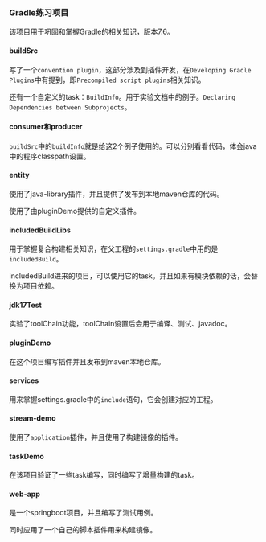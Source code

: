 ### Gradle练习项目

该项目用于巩固和掌握Gradle的相关知识，版本7.6。



#### buildSrc

写了一个`convention plugin`，这部分涉及到插件开发，在`Developing Gradle Plugins`中有提到，即`Precompiled script plugins`相关知识。



还有一个自定义的task：`BuildInfo`。用于实验文档中的例子。`Declaring Dependencies between Subprojects`。



#### consumer和producer

`buildSrc`中的`buildInfo`就是给这2个例子使用的。可以分别看看代码，体会java中的程序classpath设置。



#### entity

使用了java-library插件，并且提供了发布到本地maven仓库的代码。

使用了由pluginDemo提供的自定义插件。



#### includedBuildLibs

用于掌握复合构建相关知识，在父工程的`settings.gradle`中用的是`includedBuild`。

includedBuild进来的项目，可以使用它的task。并且如果有模块依赖的话，会替换为项目依赖。



#### jdk17Test

实验了toolChain功能，toolChain设置后会用于编译、测试、javadoc。



#### pluginDemo

在这个项目编写插件并且发布到maven本地仓库。



#### services

用来掌握settings.gradle中的`include`语句，它会创建对应的工程。



#### stream-demo

使用了`application`插件，并且使用了构建镜像的插件。



#### taskDemo

在该项目验证了一些task编写，同时编写了增量构建的task。



#### web-app

是一个springboot项目，并且编写了测试用例。

同时应用了一个自己的脚本插件用来构建镜像。